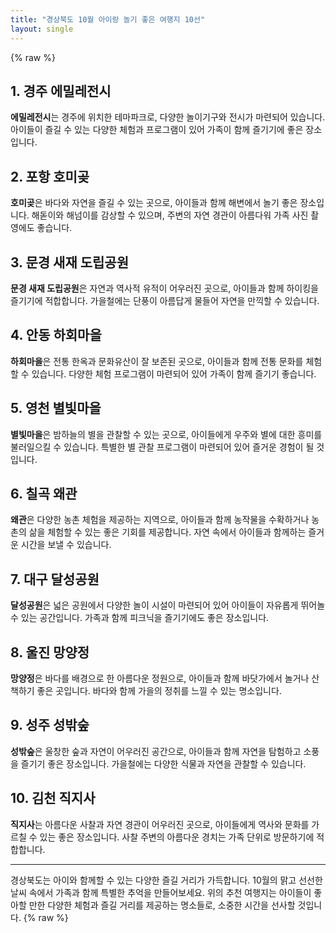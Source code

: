 ```yaml
---
title: "경상북도 10월 아이랑 놀기 좋은 여행지 10선"
layout: single
---
```

{% raw %}

## 1. 경주 에밀레전시
**에밀레전시**는 경주에 위치한 테마파크로, 다양한 놀이기구와 전시가 마련되어 있습니다. 아이들이 즐길 수 있는 다양한 체험과 프로그램이 있어 가족이 함께 즐기기에 좋은 장소입니다.

## 2. 포항 호미곶
**호미곶**은 바다와 자연을 즐길 수 있는 곳으로, 아이들과 함께 해변에서 놀기 좋은 장소입니다. 해돋이와 해넘이를 감상할 수 있으며, 주변의 자연 경관이 아름다워 가족 사진 촬영에도 좋습니다.

## 3. 문경 새재 도립공원
**문경 새재 도립공원**은 자연과 역사적 유적이 어우러진 곳으로, 아이들과 함께 하이킹을 즐기기에 적합합니다. 가을철에는 단풍이 아름답게 물들어 자연을 만끽할 수 있습니다.

## 4. 안동 하회마을
**하회마을**은 전통 한옥과 문화유산이 잘 보존된 곳으로, 아이들과 함께 전통 문화를 체험할 수 있습니다. 다양한 체험 프로그램이 마련되어 있어 가족이 함께 즐기기 좋습니다.

## 5. 영천 별빛마을
**별빛마을**은 밤하늘의 별을 관찰할 수 있는 곳으로, 아이들에게 우주와 별에 대한 흥미를 불러일으킬 수 있습니다. 특별한 별 관찰 프로그램이 마련되어 있어 즐거운 경험이 될 것입니다.

## 6. 칠곡 왜관
**왜관**은 다양한 농촌 체험을 제공하는 지역으로, 아이들과 함께 농작물을 수확하거나 농촌의 삶을 체험할 수 있는 좋은 기회를 제공합니다. 자연 속에서 아이들과 함께하는 즐거운 시간을 보낼 수 있습니다.

## 7. 대구 달성공원
**달성공원**은 넓은 공원에서 다양한 놀이 시설이 마련되어 있어 아이들이 자유롭게 뛰어놀 수 있는 공간입니다. 가족과 함께 피크닉을 즐기기에도 좋은 장소입니다.

## 8. 울진 망양정
**망양정**은 바다를 배경으로 한 아름다운 정원으로, 아이들과 함께 바닷가에서 놀거나 산책하기 좋은 곳입니다. 바다와 함께 가을의 정취를 느낄 수 있는 명소입니다.

## 9. 성주 성밖숲
**성밖숲**은 울창한 숲과 자연이 어우러진 공간으로, 아이들과 함께 자연을 탐험하고 소풍을 즐기기 좋은 장소입니다. 가을철에는 다양한 식물과 자연을 관찰할 수 있습니다.

## 10. 김천 직지사
**직지사**는 아름다운 사찰과 자연 경관이 어우러진 곳으로, 아이들에게 역사와 문화를 가르칠 수 있는 좋은 장소입니다. 사찰 주변의 아름다운 경치는 가족 단위로 방문하기에 적합합니다.

---

경상북도는 아이와 함께할 수 있는 다양한 즐길 거리가 가득합니다. 10월의 맑고 선선한 날씨 속에서 가족과 함께 특별한 추억을 만들어보세요. 위의 추천 여행지는 아이들이 좋아할 만한 다양한 체험과 즐길 거리를 제공하는 명소들로, 소중한 시간을 선사할 것입니다.
{% raw %}